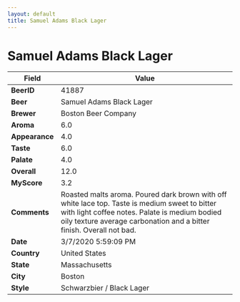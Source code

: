 ```yaml
---
layout: default
title: Samuel Adams Black Lager
---
```


# Samuel Adams Black Lager

| Field         | Value     |
|---------------|-----------|
| **BeerID** | 41887 |
| **Beer** | Samuel Adams Black Lager |
| **Brewer** | Boston Beer Company |
| **Aroma** | 6.0 |
| **Appearance** | 4.0 |
| **Taste** | 6.0 |
| **Palate** | 4.0 |
| **Overall** | 12.0 |
| **MyScore** | 3.2 |
| **Comments** | Roasted malts aroma. Poured dark brown with off white lace top. Taste is medium sweet to bitter with light coffee notes. Palate is medium bodied oily texture average carbonation and a bitter finish. Overall not bad. |
| **Date** | 3/7/2020 5:59:09 PM |
| **Country** | United States |
| **State** | Massachusetts |
| **City** | Boston |
| **Style** | Schwarzbier / Black Lager |
